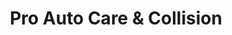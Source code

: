 ---
title: "Pro Auto Care & Collision"
url: /phoenix/pro-auto-care-and-collision/
shop: car repair
---